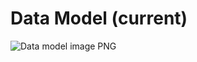 # Data Model (current)

![Data model image PNG](https://raw.githubusercontent.com/savoirfairelinux/santropol-feast/dev/docs/data_model/current_data_model.png)

